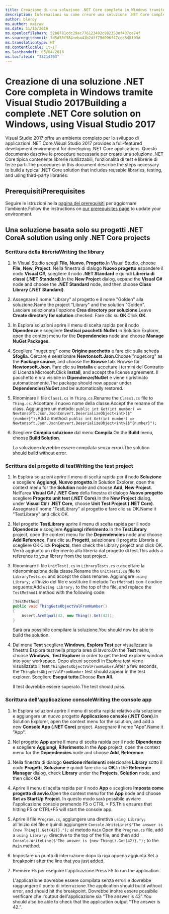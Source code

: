 ```yaml
---
title: Creazione di una soluzione .NET Core completa in Windows tramite Visual Studio 2017
description: Informazioni su come creare una soluzione .NET Core completa in Visual Studio 2017 in Windows.
author: bleroy
ms.author: mairaw
ms.date: 11/16/2016
ms.openlocfilehash: 52b8781cdc29ac776123402c982353ef437ce74f
ms.sourcegitcommit: 3d5d33f384eeba41b2dff79d096f47ccc8d8f03d
ms.translationtype: HT
ms.contentlocale: it-IT
ms.lasthandoff: 05/04/2018
ms.locfileid: "33214393"
---
```

# <a name="building-a-complete-net-core-solution-on-windows-using-visual-studio-2017"></a><span data-ttu-id="fdc7e-103">Creazione di una soluzione .NET Core completa in Windows tramite Visual Studio 2017</span><span class="sxs-lookup"><span data-stu-id="fdc7e-103">Building a complete .NET Core solution on Windows, using Visual Studio 2017</span></span>

<span data-ttu-id="fdc7e-104">Visual Studio 2017 offre un ambiente completo per lo sviluppo di applicazioni .NET Core.</span><span class="sxs-lookup"><span data-stu-id="fdc7e-104">Visual Studio 2017 provides a full-featured development environment for developing .NET Core applications.</span></span> <span data-ttu-id="fdc7e-105">Questo documento descrive le procedure necessarie per creare una soluzione .NET Core tipica contenente librerie riutilizzabili, funzionalità di test e librerie di terze parti.</span><span class="sxs-lookup"><span data-stu-id="fdc7e-105">The procedures in this document describe the steps necessary to build a typical .NET Core solution that includes reusable libraries, testing, and using third-party libraries.</span></span> 

## <a name="prerequisites"></a><span data-ttu-id="fdc7e-106">Prerequisiti</span><span class="sxs-lookup"><span data-stu-id="fdc7e-106">Prerequisites</span></span>

<span data-ttu-id="fdc7e-107">Seguire le istruzioni nella [pagina dei prerequisiti](../windows-prerequisites.md) per aggiornare l'ambiente.</span><span class="sxs-lookup"><span data-stu-id="fdc7e-107">Follow the instructions on [our prerequisites page](../windows-prerequisites.md) to update your environment.</span></span>

## <a name="a-solution-using-only-net-core-projects"></a><span data-ttu-id="fdc7e-108">Una soluzione basata solo su progetti .NET Core</span><span class="sxs-lookup"><span data-stu-id="fdc7e-108">A solution using only .NET Core projects</span></span>

### <a name="writing-the-library"></a><span data-ttu-id="fdc7e-109">Scrittura della libreria</span><span class="sxs-lookup"><span data-stu-id="fdc7e-109">Writing the library</span></span>

1. <span data-ttu-id="fdc7e-110">In Visual Studio scegli **File**, **Nuovo**, **Progetto**.</span><span class="sxs-lookup"><span data-stu-id="fdc7e-110">In Visual Studio, choose **File**, **New**, **Project**.</span></span> <span data-ttu-id="fdc7e-111">Nella finestra di dialogo **Nuovo progetto** espandere il nodo **Visual C#**, scegliere il nodo **.NET Standard** e quindi **Libreria di classi (.NET Standard)**.</span><span class="sxs-lookup"><span data-stu-id="fdc7e-111">In the **New Project** dialog, expand the **Visual C#** node and choose the **.NET Standard** node, and then choose **Class Library (.NET Standard)**.</span></span> 

2. <span data-ttu-id="fdc7e-112">Assegnare il nome "Library" al progetto e il nome "Golden" alla soluzione.</span><span class="sxs-lookup"><span data-stu-id="fdc7e-112">Name the project "Library" and the solution "Golden".</span></span> <span data-ttu-id="fdc7e-113">Lasciare selezionata l'opzione **Crea directory per soluzione**.</span><span class="sxs-lookup"><span data-stu-id="fdc7e-113">Leave **Create directory for solution** checked.</span></span> <span data-ttu-id="fdc7e-114">Fare clic su **OK**.</span><span class="sxs-lookup"><span data-stu-id="fdc7e-114">Click **OK**.</span></span>

3. <span data-ttu-id="fdc7e-115">In Esplora soluzioni aprire il menu di scelta rapida per il nodo **Dipendenze** e scegliere **Gestisci pacchetti NuGet**.</span><span class="sxs-lookup"><span data-stu-id="fdc7e-115">In Solution Explorer, open the context menu for the **Dependencies** node and choose **Manage NuGet Packages**.</span></span>

4. <span data-ttu-id="fdc7e-116">Scegliere "nuget.org" come **Origine pacchetto** e fare clic sulla scheda **Sfoglia**. Cercare e selezionare **Newtonsoft.Json**.</span><span class="sxs-lookup"><span data-stu-id="fdc7e-116">Choose "nuget.org" as the **Package source**, and choose the **Browse** tab. Browse for **Newtonsoft.Json**.</span></span> <span data-ttu-id="fdc7e-117">Fare clic su **Installa** e accettare i termini del Contratto di Licenza Microsoft.</span><span class="sxs-lookup"><span data-stu-id="fdc7e-117">Click **Install**, and accept the license agreement.</span></span> <span data-ttu-id="fdc7e-118">Il pacchetto è ora visibile in **Dipendenze/NuGet** e viene ripristinato automaticamente.</span><span class="sxs-lookup"><span data-stu-id="fdc7e-118">The package should now appear under **Dependencies/NuGet** and be automatically restored.</span></span>

5. <span data-ttu-id="fdc7e-119">Rinominare il file `Class1.cs` in `Thing.cs`.</span><span class="sxs-lookup"><span data-stu-id="fdc7e-119">Rename the `Class1.cs` file to `Thing.cs`.</span></span> <span data-ttu-id="fdc7e-120">Accettare il nuovo nome della classe.</span><span class="sxs-lookup"><span data-stu-id="fdc7e-120">Accept the rename of the class.</span></span> <span data-ttu-id="fdc7e-121">Aggiungere un metodo: `public int Get(int number) => Newtonsoft.Json.JsonConvert.DeserializeObject<int>($"{number}");`</span><span class="sxs-lookup"><span data-stu-id="fdc7e-121">Add a method: `public int Get(int number) => Newtonsoft.Json.JsonConvert.DeserializeObject<int>($"{number}");`</span></span>

7. <span data-ttu-id="fdc7e-122">Scegliere **Compila soluzione** dal menu **Compila**.</span><span class="sxs-lookup"><span data-stu-id="fdc7e-122">On the **Build** menu, choose **Build Solution**.</span></span>

   <span data-ttu-id="fdc7e-123">La soluzione dovrebbe essere compilata senza errori.</span><span class="sxs-lookup"><span data-stu-id="fdc7e-123">The solution should build without error.</span></span>

### <a name="writing-the-test-project"></a><span data-ttu-id="fdc7e-124">Scrittura del progetto di test</span><span class="sxs-lookup"><span data-stu-id="fdc7e-124">Writing the test project</span></span>

1. <span data-ttu-id="fdc7e-125">In Esplora soluzioni aprire il menu di scelta rapida per il nodo **Soluzione** e scegliere **Aggiungi**, **Nuovo progetto**.</span><span class="sxs-lookup"><span data-stu-id="fdc7e-125">In Solution Explorer, open the context menu for the **Solution** node and choose **Add**, **New Project**.</span></span> <span data-ttu-id="fdc7e-126">Nell'area **Visual C# / .NET Core** della finestra di dialogo **Nuovo progetto** scegliere **Progetto unit test (.NET Core)**.</span><span class="sxs-lookup"><span data-stu-id="fdc7e-126">In the **New Project** dialog, under **Visual C# / .NET Core**, choose **Unit Test Project (.NET Core)**.</span></span> <span data-ttu-id="fdc7e-127">Assegnare il nome "TestLibrary" al progetto e fare clic su OK.</span><span class="sxs-lookup"><span data-stu-id="fdc7e-127">Name it "TestLibrary" and click OK.</span></span> 

2. <span data-ttu-id="fdc7e-128">Nel progetto **TestLibrary** aprire il menu di scelta rapida per il nodo **Dipendenze** e scegliere **Aggiungi riferimento**.</span><span class="sxs-lookup"><span data-stu-id="fdc7e-128">In the **TestLibrary** project, open the context menu for the **Dependencies** node and choose **Add Reference**.</span></span> <span data-ttu-id="fdc7e-129">Fare clic su **Progetti**, selezionare il progetto Libreria e scegliere OK.</span><span class="sxs-lookup"><span data-stu-id="fdc7e-129">Click **Projects**, then check the Library project and click OK.</span></span> <span data-ttu-id="fdc7e-130">Verrà aggiunto un riferimento alla libreria dal progetto di test.</span><span class="sxs-lookup"><span data-stu-id="fdc7e-130">This adds a reference to your library from the test project.</span></span>

3. <span data-ttu-id="fdc7e-131">Rinominare il file `UnitTest1.cs` in `LibraryTests.cs` e accettare la ridenominazione della classe.</span><span class="sxs-lookup"><span data-stu-id="fdc7e-131">Rename the `UnitTest1.cs` file to `LibraryTests.cs` and accept the class rename.</span></span> <span data-ttu-id="fdc7e-132">Aggiungere `using Library;` all'inizio del file e sostituire il metodo `TestMethod1` con il codice seguente:</span><span class="sxs-lookup"><span data-stu-id="fdc7e-132">Add `using Library;` to the top of the file, and replace the `TestMethod1` method with the following code:</span></span>
    ```csharp
    [TestMethod]
    public void ThingGetsObjectValFromNumber()
    {
        Assert.AreEqual(42, new Thing().Get(42));
    }
    ```

   <span data-ttu-id="fdc7e-133">Sarà ora possibile compilare la soluzione.</span><span class="sxs-lookup"><span data-stu-id="fdc7e-133">You should now be able to build the solution.</span></span> 
   
4. <span data-ttu-id="fdc7e-134">Dal menu **Test** scegliere **Windows**, **Esplora Test** per visualizzare la finestra Esplora test nella propria area di lavoro.</span><span class="sxs-lookup"><span data-stu-id="fdc7e-134">On the **Test** menu, choose **Windows**, **Test Explorer** in order to get the test explorer window into your workspace.</span></span> <span data-ttu-id="fdc7e-135">Dopo alcuni secondi in Esplora test viene visualizzato il test `ThingGetsObjectValFromNumber`.</span><span class="sxs-lookup"><span data-stu-id="fdc7e-135">After a few seconds, the `ThingGetsObjectValFromNumber` test should appear in the test explorer.</span></span> <span data-ttu-id="fdc7e-136">Scegliere **Esegui tutto**.</span><span class="sxs-lookup"><span data-stu-id="fdc7e-136">Choose **Run All**.</span></span>
   
   <span data-ttu-id="fdc7e-137">Il test dovrebbe essere superato.</span><span class="sxs-lookup"><span data-stu-id="fdc7e-137">The test should pass.</span></span>

### <a name="writing-the-console-app"></a><span data-ttu-id="fdc7e-138">Scrittura dell'applicazione console</span><span class="sxs-lookup"><span data-stu-id="fdc7e-138">Writing the console app</span></span>

1. <span data-ttu-id="fdc7e-139">In Esplora soluzioni aprire il menu di scelta rapida relativo alla soluzione e aggiungere un nuovo progetto **Applicazione console (.NET Core)**.</span><span class="sxs-lookup"><span data-stu-id="fdc7e-139">In Solution Explorer, open the context menu for the solution, and add a new **Console App (.NET Core)** project.</span></span> <span data-ttu-id="fdc7e-140">Assegnare il nome "App".</span><span class="sxs-lookup"><span data-stu-id="fdc7e-140">Name it "App".</span></span>

2. <span data-ttu-id="fdc7e-141">Nel progetto **App** aprire il menu di scelta rapida per il nodo **Dipendenze** e scegliere **Aggiungi**, **Riferimento**.</span><span class="sxs-lookup"><span data-stu-id="fdc7e-141">In the **App** project, open the context menu for the **Dependencies** node and choose **Add**,  **Reference**.</span></span> 

3. <span data-ttu-id="fdc7e-142">Nella finestra di dialogo **Gestione riferimenti** selezionare **Library** sotto il nodo **Progetti**, **Soluzione** e quindi fare clic su **OK**.</span><span class="sxs-lookup"><span data-stu-id="fdc7e-142">In the **Reference Manager** dialog, check **Library** under the **Projects**, **Solution** node, and then click **OK**</span></span>

6. <span data-ttu-id="fdc7e-143">Aprire il menu di scelta rapida per il nodo **App** e scegliere **Imposta come progetto di avvio**.</span><span class="sxs-lookup"><span data-stu-id="fdc7e-143">Open the context menu for the **App** node and choose **Set as StartUp Project**.</span></span> <span data-ttu-id="fdc7e-144">In questo modo sarà possibile avviare l'applicazione console premendo F5 o CTRL + F5.</span><span class="sxs-lookup"><span data-stu-id="fdc7e-144">This ensures that hitting F5 or CTRL+F5 will start the console app.</span></span>

7. <span data-ttu-id="fdc7e-145">Aprire il file `Program.cs`, aggiungere una direttiva `using Library;` all'inizio del file e quindi aggiungere `Console.WriteLine($"The answer is {new Thing().Get(42)}.");` al metodo `Main`.</span><span class="sxs-lookup"><span data-stu-id="fdc7e-145">Open the `Program.cs` file, add a `using Library;` directive to the top of the file, and then add `Console.WriteLine($"The answer is {new Thing().Get(42)}.");` to the `Main` method.</span></span>

8. <span data-ttu-id="fdc7e-146">Impostare un punto di interruzione dopo la riga appena aggiunta.</span><span class="sxs-lookup"><span data-stu-id="fdc7e-146">Set a breakpoint after the line that you just added.</span></span>

9. <span data-ttu-id="fdc7e-147">Premere F5 per eseguire l'applicazione.</span><span class="sxs-lookup"><span data-stu-id="fdc7e-147">Press F5 to run the application..</span></span>

   <span data-ttu-id="fdc7e-148">L'applicazione dovrebbe essere compilata senza errori e dovrebbe raggiungere il punto di interruzione.</span><span class="sxs-lookup"><span data-stu-id="fdc7e-148">The application should build without error, and should hit the breakpoint.</span></span> <span data-ttu-id="fdc7e-149">Dovrebbe inoltre essere possibile verificare che l'output dell'applicazione sia "The answer is 42".</span><span class="sxs-lookup"><span data-stu-id="fdc7e-149">You should also be able to check that the application output "The answer is 42.".</span></span>
